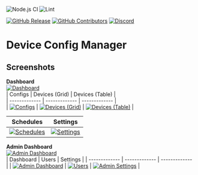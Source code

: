 ![Node.js CI](https://github.com/versx/DeviceConfigManager/workflows/Node.js%20CI/badge.svg)
![Lint](https://github.com/versx/DeviceConfigManager/workflows/Lint/badge.svg)  

[![GitHub Release](https://img.shields.io/github/release/versx/DeviceConfigManager.svg)](https://github.com/versx/DeviceConfigManager/releases/)
[![GitHub Contributors](https://img.shields.io/github/contributors/versx/DeviceConfigManager.svg)](https://github.com/versx/DeviceConfigManager/graphs/contributors/)
[![Discord](https://img.shields.io/discord/552003258000998401.svg?label=&logo=discord&logoColor=ffffff&color=7389D8&labelColor=6A7EC2)](https://discord.gg/zZ9h9Xa)  


# Device Config Manager  

## Screenshots  
**Dashboard**  
[![Dashboard](.github/images/dashboard.png)](.github/images/dashboard.png)  
| Configs | Devices (Grid) | Devices (Table) |  
| ------------- | ------------- | ------------- |  
| <a href="https://raw.githubusercontent.com/versx/DeviceConfigManager/react/.github/images/configs.png">![Configs](.github/images/configs.png)</a> | <a href="https://raw.githubusercontent.com/versx/DeviceConfigManager/react/.github/images/devices-grid.png">![Devices (Grid)](.github/images/devices-grid.png)</a> | <a href="https://raw.githubusercontent.com/versx/DeviceConfigManager/react/.github/images/devices-table.png">![Devices (Table)](.github/images/devices-table.png)</a> |  

| Schedules | Settings |  
| ------------- | ------------- |  
| <a href="https://raw.githubusercontent.com/versx/DeviceConfigManager/react/.github/images/schedules.png">![Schedules](.github/images/schedules.png)</a> | <a href="https://raw.githubusercontent.com/versx/DeviceConfigManager/react/.github/images/settings.png">![Settings](.github/images/settings.png)</a> |  

**Admin Dashboard**  
[![Admin Dashboard](.github/images/admin-dashboard.png)](.github/images/admin-dashboard.png)  
| Dashboard | Users | Settings |
| ------------- | ------------- | ------------- |
| <a href="https://raw.githubusercontent.com/versx/DeviceConfigManager/react/.github/images/admin-dashboard.png">![Admin Dashboard](.github/images/admin-dashboard.png)</a> | <a href="https://raw.githubusercontent.com/versx/DeviceConfigManager/react/.github/images/admin-users.png">![Users](.github/images/admin-users.png)</a> | <a href="https://raw.githubusercontent.com/versx/DeviceConfigManager/react/.github/images/admin-settings.png">![Admin Settings](.github/images/admin-settings.png)</a> |
